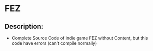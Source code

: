 FEZ
===

## Description:
* Complete Source Code of indie game FEZ without Content, but this code have errors (can't compile normally)